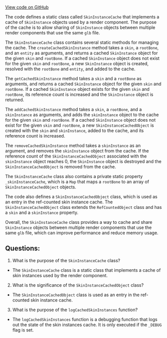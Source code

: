 [View code on GitHub](https://github.com/playcanvas/engine/src/scene/skin-instance-cache.js)

The code defines a static class called `SkinInstanceCache` that implements a cache of `SkinInstance` objects used by a render component. The purpose of the cache is to allow sharing of `SkinInstance` objects between multiple render components that use the same `glb` file. 

The `SkinInstanceCache` class contains several static methods for managing the cache. The `createCachedSkinInstance` method takes a `skin`, a `rootBone`, and an `entity` as arguments, and returns a cached `SkinInstance` object for the given `skin` and `rootBone`. If a cached `SkinInstance` object does not exist for the given `skin` and `rootBone`, a new `SkinInstance` object is created, resolved with the `rootBone` and `entity`, and added to the cache. 

The `getCachedSkinInstance` method takes a `skin` and a `rootBone` as arguments, and returns a cached `SkinInstance` object for the given `skin` and `rootBone`. If a cached `SkinInstance` object exists for the given `skin` and `rootBone`, its reference count is increased and the `SkinInstance` object is returned. 

The `addCachedSkinInstance` method takes a `skin`, a `rootBone`, and a `skinInstance` as arguments, and adds the `skinInstance` object to the cache for the given `skin` and `rootBone`. If a cached `SkinInstance` object does not exist for the given `skin` and `rootBone`, a new `SkinInstanceCachedObject` is created with the `skin` and `skinInstance`, added to the cache, and its reference count is increased. 

The `removeCachedSkinInstance` method takes a `skinInstance` as an argument, and removes the `skinInstance` object from the cache. If the reference count of the `SkinInstanceCachedObject` associated with the `skinInstance` object reaches 0, the `SkinInstance` object is destroyed and the `SkinInstanceCachedObject` is removed from the cache. 

The `SkinInstanceCache` class also contains a private static property `_skinInstanceCache`, which is a `Map` that maps a `rootBone` to an array of `SkinInstanceCachedObject` objects. 

The code also defines a `SkinInstanceCachedObject` class, which is used as an entry in the ref-counted skin instance cache. The `SkinInstanceCachedObject` class extends the `RefCountedObject` class and has a `skin` and a `skinInstance` property. 

Overall, the `SkinInstanceCache` class provides a way to cache and share `SkinInstance` objects between multiple render components that use the same `glb` file, which can improve performance and reduce memory usage.
## Questions: 
 1. What is the purpose of the `SkinInstanceCache` class?
- The `SkinInstanceCache` class is a static class that implements a cache of skin instances used by the render component.

2. What is the significance of the `SkinInstanceCachedObject` class?
- The `SkinInstanceCachedObject` class is used as an entry in the ref-counted skin instance cache.

3. What is the purpose of the `logCachedSkinInstances` function?
- The `logCachedSkinInstances` function is a debugging function that logs out the state of the skin instances cache. It is only executed if the `_DEBUG` flag is set.